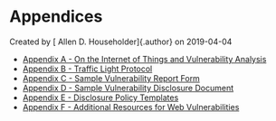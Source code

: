 # Appendices 




Created by [ Allen D. Householder]{.author} on 2019-04-04



-   [Appendix A - On the Internet of Things and Vulnerability
    Analysis](Appendix-A---On-the-Internet-of-Things-and-Vulnerability-Analysis_47677518.md)
-   [Appendix B - Traffic Light
    Protocol](Appendix-B---Traffic-Light-Protocol_47677521.md)
-   [Appendix C - Sample Vulnerability Report
    Form](Appendix-C---Sample-Vulnerability-Report-Form_47677523.md)
-   [Appendix D - Sample Vulnerability Disclosure
    Document](Appendix-D---Sample-Vulnerability-Disclosure-Document_47677525.md)
-   [Appendix E - Disclosure Policy
    Templates](Appendix-E---Disclosure-Policy-Templates_47677527.md)
-   [Appendix F - Additional Resources for Web
    Vulnerabilities](Appendix-F---Additional-Resources-for-Web-Vulnerabilities_57278470.md)












